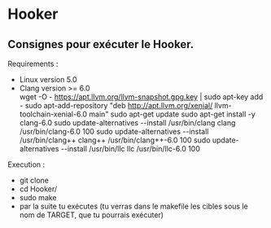 # Hooker
## Consignes pour exécuter le Hooker.

Requirements :
- Linux version 5.0 
- Clang version >= 6.0       
            wget -O - https://apt.llvm.org/llvm-snapshot.gpg.key | sudo apt-key add -
            sudo apt-add-repository "deb http://apt.llvm.org/xenial/ llvm-toolchain-xenial-6.0 main"
            sudo apt-get update
            sudo apt-get install -y clang-6.0
            sudo update-alternatives --install /usr/bin/clang clang /usr/bin/clang-6.0 100 
            sudo update-alternatives --install /usr/bin/clang++ clang++ /usr/bin/clang++-6.0 100 
            sudo update-alternatives --install /usr/bin/llc llc /usr/bin/llc-6.0 100 

Execution :
- git clone
- cd Hooker/
- sudo make
- par la suite tu exécutes (tu verras dans le makefile les cibles sous le nom de TARGET, que tu pourrais exécuter)
